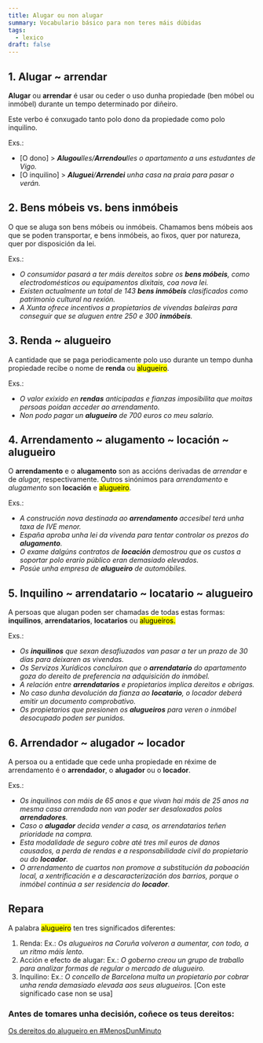 ```yaml
---
title: Alugar ou non alugar
summary: Vocabulario básico para non teres máis dúbidas
tags:
  - lexico
draft: false
---
```

## 1. Alugar ~ arrendar

**Alugar** ou **arrendar** é usar ou ceder o uso dunha propiedade (ben móbel ou inmóbel) durante un tempo determinado por diñeiro.

Este verbo é conxugado tanto polo dono da propiedade como polo inquilino.

Exs.:

* \[O dono] ><em> <strong>Alugou</strong>lles/<strong>Arrendou</strong>lles o apartamento a uns estudantes de Vigo.</em>
* \[O inquilino] ><em> <strong>Aluguei</strong>/<strong>Arrendei</strong> unha casa na praia para pasar o verán.</em>

## 2. Bens móbeis vs. bens inmóbeis

O que se aluga son bens móbeis ou inmóbeis. Chamamos bens móbeis aos que se poden transportar, e  bens inmóbeis, ao fixos, quer por natureza, quer por disposición da lei.

Exs.:

* *O consumidor pasará a ter máis dereitos sobre os **bens móbeis**, como electrodomésticos ou equipamentos dixitais, coa nova lei.*
* *Existen actualmente un total de 143 **bens inmóbeis** clasificados como patrimonio cultural na rexión.*
* *A Xunta ofrece incentivos a propietarios de vivendas baleiras para conseguir que se aluguen entre 250 e 300 **inmóbeis**.*

## 3. Renda ~ alugueiro

A cantidade que se paga periodicamente polo uso durante un tempo dunha propiedade recibe o nome de **renda** ou <mark>alugueiro</mark>.

Exs.: 

* *O valor exixido en **rendas** anticipadas e fianzas imposibilita que moitas persoas poidan acceder ao arrendamento.*
* *Non podo pagar un **alugueiro** de 700 euros co meu salario.*

## 4. Arrendamento \~ alugamento \~ locación ~ alugueiro

O **arrendamento** e o **alugamento** son as accións derivadas de *arrendar* e de *alugar,* respectivamente. Outros sinónimos para *arrendamento* e *alugamento* son **locación** e <mark>alugueiro</mark>.

Exs.:

* *A construción nova destinada ao **arrendamento** accesíbel terá unha taxa de IVE menor.*
* *España aproba unha lei da vivenda para tentar controlar os prezos do **alugamento**.*
* *O exame dalgúns contratos de **locación** demostrou que os custos a soportar polo erario público eran demasiado elevados.*
* *Posúe unha empresa de **alugueiro** de automóbiles.*

## 5. Inquilino \~ arrendatario \~ locatario ~ alugueiro

A persoas que alugan poden ser chamadas de todas estas formas: **inquilinos**, **arrendatarios**, **locatarios** ou <mark>alugueiros.</mark>

Exs.:

* *Os **inquilinos** que sexan desafiuzados van pasar a ter un prazo de 30 días para deixaren as vivendas.*
* *Os Servizos Xurídicos concluíron que o **arrendatario** do apartamento goza do dereito de preferencia na adquisición do inmóbel.*
* *A relación entre **arrendatarios** e propietarios implica dereitos e obrigas.*
* *No caso dunha devolución da fianza ao **locatario**, o locador deberá emitir un documento comprobativo.*
* *Os propietarios que presionen os **alugueiros** para veren o inmóbel desocupado poden ser punidos.*

## 6. Arrendador \~ alugador \~ locador

A persoa ou a entidade que cede unha propiedade en réxime de arrendamento é o **arrendador**, o **alugador** ou o **locador**.

Exs.:

* *Os inquilinos con máis de 65 anos e que vivan hai máis de 25 anos na mesma casa arrendada non van poder ser desaloxados polos **arrendadores**.*
* *Caso o **alugador** decida vender a casa, os arrendatarios teñen prioridade na compra.*
* *Esta modalidade de seguro cobre até tres mil euros de danos causados, a perda de rendas e a responsabilidade civil do propietario ou do **locador**.*
* *O arrendamento de cuartos non promove a substitución da poboación local, a xentrificación e a descaracterización dos barrios, porque o inmóbel continúa a ser residencia do **locador**.*

## Repara

A palabra <mark>alugueiro</mark> ten tres significados diferentes:

1. Renda: Ex.: *Os alugueiros na Coruña volveron a aumentar, con todo, a un ritmo máis lento.*
2. Acción e efecto de alugar: Ex.: *O goberno creou un grupo de traballo para analizar formas de regular o mercado de alugueiro.*
3. Inquilino: Ex.: *O concello de Barcelona multa un propietario por cobrar unha renda demasiado elevada aos seus alugueiros.* \[Con este significado case non se usa]

### Antes de tomares unha decisión, coñece os teus dereitos:

[Os dereitos do alugueiro en #MenosDunMinuto](https://youtube.com/shorts/qgkob9KrGjo?feature=share)